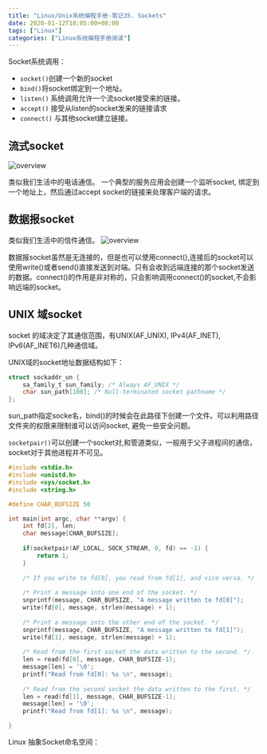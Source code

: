 ```yaml
---
title: "Linux/Unix系统编程手册-笔记35. Sockets"
date: 2020-01-12T18:05:00+08:00
tags: ["Linux"]
categories: ["Linux系统编程手册阅读"]
---
```


Socket系统调用：
- `socket()`创建一个新的socket
- `bind()`将socket绑定到一个地址。
- `listen()` 系统调用允许一个流socket接受来的链接。
- `accept()` 接受从listen的socket发来的链接请求
- `connect()` 与其他socket建立链接。


## 流式socket

![overview](img/the-linux-programming-interface-s35/overview_socket.png)

类似我们生活中的电话通信。
一个典型的服务应用会创建一个监听socket, 绑定到一个地址上，然后通过accept socket的链接来处理客户端的请求。

## 数据报socket

类似我们生活中的信件通信。
![overview](img/the-linux-programming-interface-s35/datagram_socket.png)

数据报socket虽然是无连接的，但是也可以使用connect(),连接后的socket可以使用write()或者send()直接发送到对端。只有会收到远端连接的那个socket发送的数据。connect()的作用是非对称的，只会影响调用connect()的socket,不会影响远端的socket。

## UNIX 域socket

socket 的域决定了其通信范围，有UNIX(AF_UNIX), IPv4(AF_INET), IPv6(AF_INET6)几种通信域。

UNIX域的socket地址数据结构如下：

```c
struct sockaddr_un {
    sa_family_t sun_family; /* Always AF_UNIX */
    char sun_path[108]; /* Null-terminated socket pathname */
};
```
sun_path指定socke名，bind()的时候会在此路径下创建一个文件。可以利用路径文件夹的权限来限制谁可以访问socket, 避免一些安全问题。  

`socketpair()`可以创建一个socket对,和管道类似，一般用于父子进程间的通信，socket对于其他进程并不可见。

```cpp
#include <stdio.h>
#include <unistd.h>
#include <sys/socket.h>
#include <string.h>

#define CHAR_BUFSIZE 50

int main(int argc, char **argv) {
    int fd[2], len;
    char message[CHAR_BUFSIZE];
    
    if(socketpair(AF_LOCAL, SOCK_STREAM, 0, fd) == -1) {
        return 1;
    }
    
    /* If you write to fd[0], you read from fd[1], and vice versa. */
    
    /* Print a message into one end of the socket. */
    snprintf(message, CHAR_BUFSIZE, "A message written to fd[0]");
    write(fd[0], message, strlen(message) + 1);
    
    /* Print a message into the other end of the socket. */
    snprintf(message, CHAR_BUFSIZE, "A message written to fd[1]");
    write(fd[1], message, strlen(message) + 1);
    
    /* Read from the first socket the data written to the second. */
    len = read(fd[0], message, CHAR_BUFSIZE-1);
    message[len] = '\0';
    printf("Read from fd[0]: %s \n", message); 
    
    /* Read from the second socket the data written to the first. */
    len = read(fd[1], message, CHAR_BUFSIZE-1);
    message[len] = '\0';
    printf("Read from fd[1]: %s \n", message);

}
```

Linux 抽象Socket命名空间：
